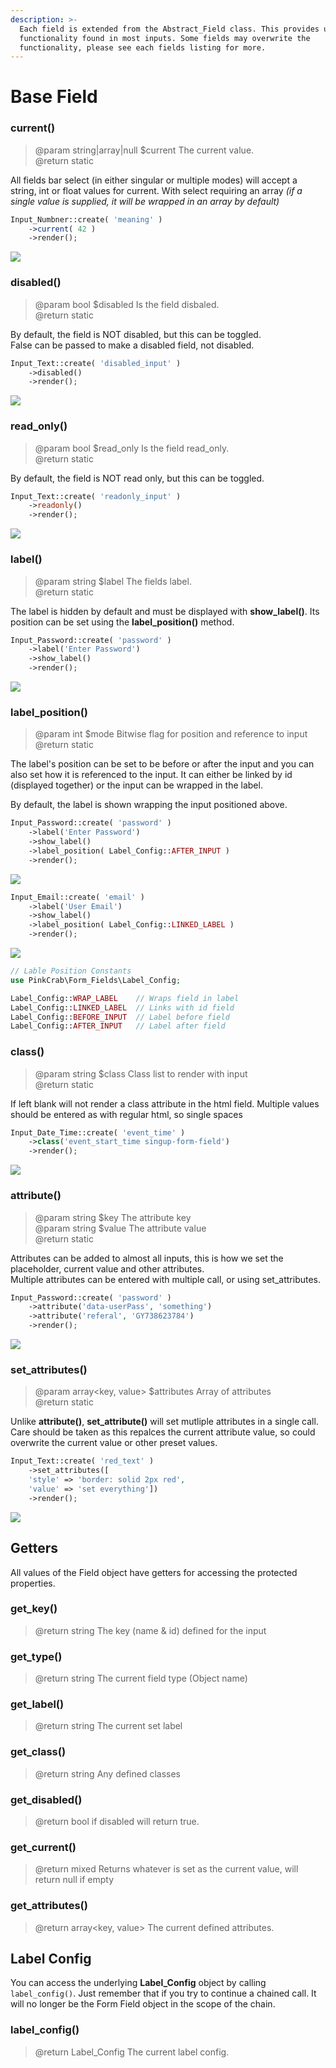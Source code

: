 ```yaml
---
description: >-
  Each field is extended from the Abstract_Field class. This provides universal
  functionality found in most inputs. Some fields may overwrite the
  functionality, please see each fields listing for more.
---
```


# Base Field

### current\(\)

> @param string\|array\|null $current The current value.  
> @return static

All fields bar select \(in either singular or multiple modes\) will accept a string, int or float values for current. With select requiring an array _\(if a single value is supplied, it will be wrapped in an array by default\)_ 

```php
Input_Numbner::create( 'meaning' )
    ->current( 42 )
    ->render();
```

![](../../.gitbook/assets/basic_input_with_current.png)

### disabled\(\)

> @param bool $disabled Is the field disbaled.  
> @return static

By default, the field is NOT disabled, but this can be toggled.  
False can be passed to make a disabled field, not disabled.

```php
Input_Text::create( 'disabled_input' )
    ->disabled()
    ->render(); 
```

![](../../.gitbook/assets/text_field_disabled%20%281%29.png)

### read\_only\(\)

> @param bool $read\_only Is the field read\_only.  
> @return static

By default, the field is NOT read only, but this can be toggled.

```php
Input_Text::create( 'readonly_input' )
    ->readonly()
    ->render();
```

![](../../.gitbook/assets/input_text_readonly%20%281%29.png)

### label\(\)

> @param string $label The fields label.  
> @return static

The label is hidden by default and must be displayed with **show\_label\(\)**. Its position can be set using the **label\_position\(\)** method.

```php
Input_Password::create( 'password' )
    ->label('Enter Password')
    ->show_label()
    ->render();
```

![](../../.gitbook/assets/text_field_label.png)

### label\_position\(\)

> @param int $mode Bitwise flag for position and reference to input  
> @return static

The label's position can be set to be before or after the input and you can also set how it is referenced to the input. It can either be linked by id \(displayed together\) or the input can be wrapped in the label.

By default, the label is shown wrapping the input positioned above.

```php
Input_Password::create( 'password' )
    ->label('Enter Password')
    ->show_label()
    ->label_position( Label_Config::AFTER_INPUT )
    ->render();

```

![](../../.gitbook/assets/text_field_label_position_after.png)

```php
Input_Email::create( 'email' )
    ->label('User Email')
    ->show_label()
    ->label_position( Label_Config::LINKED_LABEL )
    ->render();
```

![](../../.gitbook/assets/text_field_label_position_linked.png)

```php
// Lable Position Constants
use PinkCrab\Form_Fields\Label_Config;

Label_Config::WRAP_LABEL    // Wraps field in label
Label_Config::LINKED_LABEL  // Links with id field
Label_Config::BEFORE_INPUT  // Label before field
Label_Config::AFTER_INPUT   // Label after field
```

### class\(\)

> @param string $class Class list to render with input  
> @return static

If left blank will not render a class attribute in the html field. Multiple values should be entered as with regular html, so single spaces

```php
Input_Date_Time::create( 'event_time' )
    ->class('event_start_time singup-form-field')
    ->render();
```

![](../../.gitbook/assets/text_field_class.png)

### attribute\(\)

> @param string $key The attribute key  
> @param string $value The attribute value  
> @return static

Attributes can be added to almost all inputs, this is how we set the placeholder, current value and other attributes.  
Multiple attributes can be entered with multiple call, or using set\_attributes.

```php
Input_Password::create( 'password' )
    ->attribute('data-userPass', 'something')
    ->attribute('referal', 'GY738623784')
    ->render();
```

![](../../.gitbook/assets/text_field_attribute.png)

### set\_attributes\(\)

> @param array&lt;key, value&gt; $attributes Array of attributes   
> @return static

Unlike **attribute\(\)**, **set\_attribute\(\)** will set mutliple attributes in a single call. Care should be taken as this repalces the current attribute value, so could overwrite the current value or other preset values.

```php
Input_Text::create( 'red_text' )
    ->set_attributes([
    'style' => 'border: solid 2px red',
    'value' => 'set everything'])
    ->render();
```

![](../../.gitbook/assets/text_field_set_attributes.png)

## Getters

All values of the Field object have getters for accessing the protected properties. 

### get\_key\(\)

> @return string The key \(name & id\) defined for the input

### get\_type\(\)

> @return string The current field type \(Object name\)

### get\_label\(\)

> @return string The current set label

### get\_class\(\)

> @return string Any defined classes

### get\_disabled\(\)

> @return bool if disabled will return true.

### get\_current\(\)

> @return mixed Returns whatever is set as the current value, will return null if empty

### get\_attributes\(\)

> @return array&lt;key, value&gt; The current defined attributes.

## Label Config

You can access the underlying **Label\_Config** object by calling `label_config()`. Just remember that if you try to continue a chained call. It will no longer be the Form Field object in the scope of the chain.

### label\_config\(\)

> @return Label\_Config The current label config.



 

